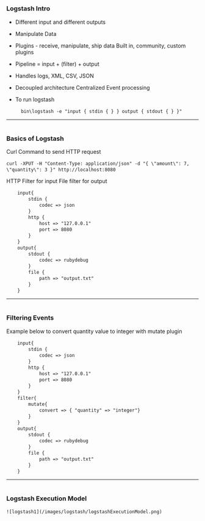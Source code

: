



# <h3> Logstash Intro

- Different input and different outputs

- Manipulate Data

- Plugins - receive, manipulate, ship data
	Built in, community, custom plugins 

- Pipeline = input + (filter) + output

- Handles logs, XML, CSV, JSON

- Decoupled architecture
	Centralized Event processing
	
	
- To run logstash

		bin\logstash -e "input { stdin { } } output { stdout { } }"

------------------

# <h3> Basics of Logstash

Curl Command to send HTTP request

	curl -XPUT -H "Content-Type: application/json" -d "{ \"amount\": 7, \"quantity\": 3 }" http://localhost:8080


HTTP Filter for input
File filter for output

		input{
			stdin {
				codec => json
			}
			http {
				host => "127.0.0.1"
				port => 8080
			}
		}
		output{
			stdout {
				codec => rubydebug
			}
			file {
				path => "output.txt"
			}
		}
		
------------------

# <h3> Filtering Events

Example below to convert quantity value to integer with mutate plugin

		input{
			stdin {
				codec => json
			}
			http {
				host => "127.0.0.1"
				port => 8080
			}
		}
		filter{
			mutate{
				convert => { "quantity" => "integer"}
			}
		}
		output{
			stdout {
				codec => rubydebug
			}
			file {
				path => "output.txt"
			}
		}

------------------

# <h3> Logstash Execution Model

	![logstash1](/images/logstash/logstashExecutionModel.png) 
	
	
